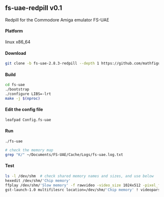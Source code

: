 ## fs-uae-redpill v0.1
Redpill for the Commodore Amiga emulator FS-UAE

#### Platform
linux x86_64

#### Download
```bash
git clone -b fs-uae-2.8.3-redpill --depth 1 https://github.com/mathfigure/fs-uae
```

#### Build
```bash
cd fs-uae
./bootstrap
./configure LIBS=-lrt
make -j $(nproc)
```

#### Edit the config file
```bash
leafpad Config.fs-uae
```

#### Run
```bash
./fs-uae

# check the memory map
grep "K/" ~/Documents/FS-UAE/Cache/Logs/fs-uae.log.txt 
```

#### Test
```bash
ls -l /dev/shm  # check shared memory names and sizes, and use below
hexedit /dev/shm/'Chip memory'
ffplay /dev/shm/'Slow memory' -f rawvideo -video_size 1024x512 -pixel_format gray -framerate 50 -loop 0
gst-launch-1.0 multifilesrc location=/dev/shm/'Chip memory' ! videoparse width=1024 height=1024 framerate=50 format=25 ! videoconvert dither=0 ! videoscale method=0 ! ximagesink
```